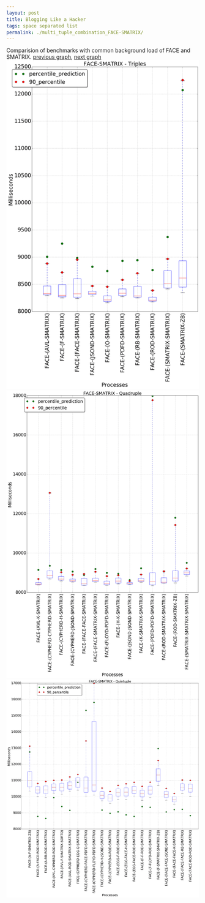 ```yaml
---
layout: post
title: Blogging Like a Hacker
tags: space separated list
permalink: ./multi_tuple_combination_FACE-SMATRIX/
---
```


Comparision of benchmarks with common background load of FACE and SMATRIX.
[previous graph](./multi_tuple_combination_FACE-ROD/), [next graph](./multi_tuple_combination_FACE-SORTD/)
<img src="./images/triple/FACE/FACE-SMATRIX_box.png" alt="graph figure"><img src="./images/quadruple/FACE/FACE-SMATRIX_box.png" alt="graph figure"><img src="./images/quintuple/FACE/FACE-SMATRIX_box.png" alt="graph figure">